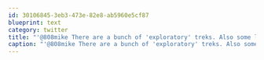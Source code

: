 ```yaml
---
id: 30106845-3eb3-473e-82e8-ab5960e5cf87
blueprint: text
category: twitter
title: "'@808mike There are a bunch of 'exploratory' treks. Also some longer stuff 20-30k. Little White, Okanagan Highland, etc"
caption: "'@808mike There are a bunch of 'exploratory' treks. Also some longer stuff 20-30k. Little White, Okanagan Highland, etc"
---
```

